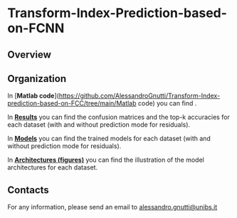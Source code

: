 # Transform-Index-Prediction-based-on-FCNN

## Overview

## Organization

In [**Matlab code**](https://github.com/AlessandroGnutti/Transform-Index-prediction-based-on-FCC/tree/main/Matlab code) you can find .

In [**Results**](https://github.com/AlessandroGnutti/Transform-Index-prediction-based-on-FCC/tree/main/Results) you can find the confusion matrices and the top-k accuracies for each dataset (with and without prediction mode for residuals).

In [**Models**](https://github.com/AlessandroGnutti/Transform-Index-prediction-based-on-FCC/tree/main/Models) you can find the trained models for each dataset (with and without prediction mode for residuals).

In [**Architectures (figures)**](https://github.com/AlessandroGnutti/Transform-Index-prediction-based-on-FCC/tree/main/Architectures (figures)) you can find the illustration of the model architectures for each dataset.


## Contacts

For any information, please send an email to alessandro.gnutti@unibs.it


